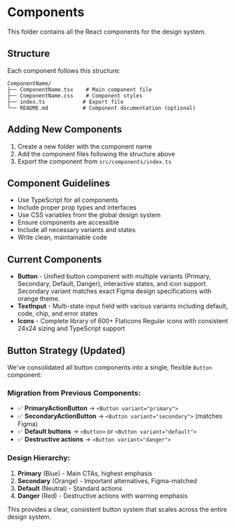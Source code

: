 # Components

This folder contains all the React components for the design system.

## Structure

Each component follows this structure:
```
ComponentName/
├── ComponentName.tsx    # Main component file
├── ComponentName.css    # Component styles
├── index.ts            # Export file
└── README.md           # Component documentation (optional)
```

## Adding New Components

1. Create a new folder with the component name
2. Add the component files following the structure above
3. Export the component from `src/components/index.ts`

## Component Guidelines

- Use TypeScript for all components
- Include proper prop types and interfaces
- Use CSS variables from the global design system
- Ensure components are accessible
- Include all necessary variants and states
- Write clean, maintainable code

## Current Components

- **Button** - Unified button component with multiple variants (Primary, Secondary, Default, Danger), interactive states, and icon support. Secondary variant matches exact Figma design specifications with orange theme.
- **TextInput** - Multi-state input field with various variants including default, code, chip, and error states
- **Icons** - Complete library of 600+ Flaticons Regular icons with consistent 24x24 sizing and TypeScript support

## Button Strategy (Updated)

We've consolidated all button components into a single, flexible `Button` component:

### Migration from Previous Components:
- ✅ **PrimaryActionButton** → `<Button variant="primary">`
- ✅ **SecondaryActionButton** → `<Button variant="secondary">` (matches Figma)
- ✅ **Default buttons** → `<Button>` or `<Button variant="default">`
- ✅ **Destructive actions** → `<Button variant="danger">`

### Design Hierarchy:
1. **Primary** (Blue) - Main CTAs, highest emphasis
2. **Secondary** (Orange) - Important alternatives, Figma-matched
3. **Default** (Neutral) - Standard actions
4. **Danger** (Red) - Destructive actions with warning emphasis

This provides a clear, consistent button system that scales across the entire design system. 
